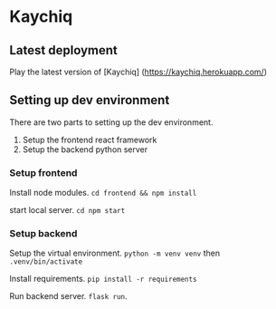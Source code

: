 # Kaychiq

## Latest deployment

Play the latest version of [Kaychiq] (https://kaychiq.herokuapp.com/)

## Setting up dev environment

There are two parts to setting up the dev environment.

1. Setup the frontend react framework
2. Setup the backend python server

### Setup frontend

Install node modules.
`cd frontend && npm install`

start local server.
`cd npm start`

### Setup backend

Setup the virtual environment.
`python -m venv venv` then `.venv/bin/activate`

Install requirements.
`pip install -r requirements`

Run backend server.
`flask run`.
